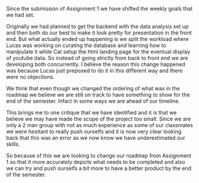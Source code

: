 Since the submission of Assignment 1 we have shifted the weekly goals that we had set. 

Originally we had planned to get the backend with the data analysis set up and then both do our best to make it look pretty for presentation in the front end. But what actually ended up happening is we split the workload where Lucas was working on curating the database and learning how to manipulate it while Cat setup the html landing page for the eventual display of youtube data. So instead of going strictly from back to front end we are developing both concurrently. I believe the reason this change happened was because Lucas just preposed to do it in this different way and there were no objections. 

We think that even though we changed the ordering of what was in the roadmap we believe we are still on track to have something to show for the end of the semester. Infact in some ways we are ahead of our timeline.

This brings me to one critique that we have identified and it is that we believe we may have made the scope of the project too small. Since we are only a 2 man group with not as much experience as some of our classmates we were hesitant to really push ourselfs and it is now very clear looking back that this was an error as we now know we have underestimated our skills.

So because of this we are looking to change our roadmap from Assignment 1 so that it more accurately depicts what needs to be completed and also we can try and push ourselfs a bit more to have a better product by the end of the semester.
